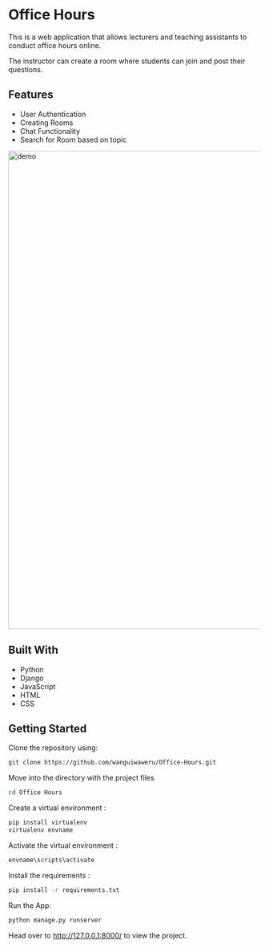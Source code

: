 # Office Hours

This is a web application that allows lecturers and teaching assistants to conduct office hours online.

The instructor can create a room where students can join and post their questions.

## Features

- User Authentication
- Creating Rooms
- Chat Functionality
- Search for Room based on topic

<img width="955" alt="demo" src="https://user-images.githubusercontent.com/74382189/217242805-71b2183f-efc4-4c86-8622-4a0e3413d8ee.png">

## Built With

- Python
- Django
- JavaScript
- HTML
- CSS

## Getting Started

Clone the repository using:

```bash
git clone https://github.com/wanguiwaweru/Office-Hours.git

```

Move into the directory with the project files

```bash
cd Office Hours
```

Create a virtual environment :

```bash
pip install virtualenv
virtualenv envname

```

Activate the virtual environment :

```bash
envname\scripts\activate

```

Install the requirements :

```bash
pip install -r requirements.txt

```

Run the App:

```bash
python manage.py runserver

```

Head over to http://127.0.0.1:8000/ to view the project.
